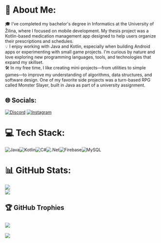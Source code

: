 # 💫 About Me:
🎓 I’ve completed my bachelor's degree in Informatics at the University of Žilina, where I focused on mobile development. My thesis project was a Kotlin-based medication management app designed to help users organize their prescriptions and schedules. <br>
💡 I enjoy working with Java and Kotlin, especially when building Android apps or experimenting with small game projects. I'm curious by nature and love exploring new programming languages, tools, and technologies that expand my skillset. <br>
🛠️ In my free time, I like creating mini-projects—from utilities to simple games—to improve my understanding of algorithms, data structures, and software design. One of my favorite side projects was a turn-based RPG called Monster Slayer, built in Java as part of a university assignment. <br>

## 🌐 Socials:
[![Discord](https://img.shields.io/badge/Discord-%237289DA.svg?logo=discord&logoColor=white)](https://discord.gg/marijoxd) [![Instagram](https://img.shields.io/badge/Instagram-%23E4405F.svg?logo=Instagram&logoColor=white)](https://instagram.com/mario.159_) 

# 💻 Tech Stack:
![Java](https://img.shields.io/badge/java-%23ED8B00.svg?style=for-the-badge&logo=openjdk&logoColor=white)![Kotlin](https://img.shields.io/badge/kotlin-%237F52FF.svg?style=for-the-badge&logo=kotlin&logoColor=white)![C#](https://img.shields.io/badge/c%23-%23239120.svg?style=for-the-badge&logo=csharp&logoColor=white)![.Net](https://img.shields.io/badge/.NET-5C2D91?style=for-the-badge&logo=.net&logoColor=white)![Firebase](https://img.shields.io/badge/firebase-%23039BE5.svg?style=for-the-badge&logo=firebase)![MySQL](https://img.shields.io/badge/mysql-4479A1.svg?style=for-the-badge&logo=mysql&logoColor=white) 
# 📊 GitHub Stats:
![](https://github-readme-stats.vercel.app/api?username=maryoxd&theme=transparent&hide_border=false&include_all_commits=true&count_private=true)<br/>
![](https://github-readme-streak-stats.herokuapp.com/?user=maryoxd&theme=transparent&hide_border=false)<br/>

## 🏆 GitHub Trophies
![](https://github-profile-trophy.vercel.app/?username=maryoxd&theme=transparent&no-frame=false&no-bg=false&margin-w=4)
---
[![](https://visitcount.itsvg.in/api?id=Marioy&icon=1&color=0)](https://visitcount.itsvg.in)
